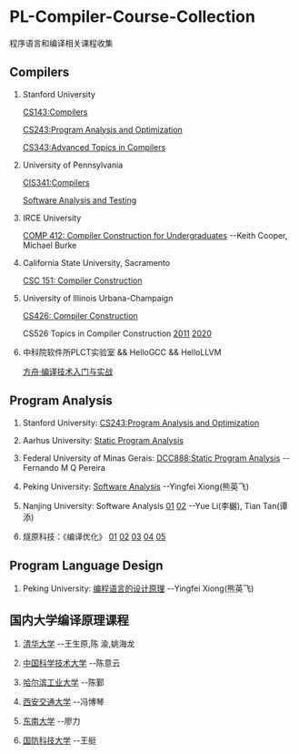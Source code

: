 # PL-Compiler-Course-Collection
程序语言和编译相关课程收集


## Compilers

1. Stanford University

    [CS143:Compilers](https://web.stanford.edu/class/archive/cs/cs143/cs143.1128/)

    [CS243:Program Analysis and Optimization](https://suif.stanford.edu/~courses/cs243/)

    [CS343:Advanced Topics in Compilers](http://web.stanford.edu/class/cs343/)

2. University of Pennsylvania

    [CIS341:Compilers](https://www.cis.upenn.edu/~cis341/current/)

    [Software Analysis and Testing ](http://rightingcode.org/)

3. IRCE University

    [COMP 412: Compiler Construction for Undergraduates](https://www.clear.rice.edu/comp412/) --Keith Cooper, Michael Burke

4. California State University, Sacramento

    [CSC 151: Compiler Construction](https://www.bilibili.com/video/av81692863)

5. University of Illinois Urbana-Champaign

    [CS426: Compiler Construction](https://courses.engr.illinois.edu/cs426/fa2019/)

    CS526 Topics in Compiler Construction [2011](http://polaris.cs.uiuc.edu/~padua/cs526/) [2020](https://courses.engr.illinois.edu/cs526/sp2020/)

6. 中科院软件所PLCT实验室 && HelloGCC && HelloLLVM

    [方舟·编译技术入门与实战](https://www.bilibili.com/video/av78503049)

## Program Analysis

1. Stanford University:  [CS243:Program Analysis and Optimization](https://suif.stanford.edu/~courses/cs243/)

2. Aarhus University:  [Static Program Analysis](https://cs.au.dk/~amoeller/spa/)

3. Federal University of Minas Gerais:  [DCC888:Static Program Analysis](https://homepages.dcc.ufmg.br/~fernando/classes/dcc888/) --Fernando M Q Pereira

4. Peking University:  [Software Analysis](https://xiongyingfei.github.io/SA/2019/main.htm) --Yingfei Xiong(熊英飞)

5. Nanjing University:  Software Analysis [01](https://www.bilibili.com/video/av91858985) [02](https://www.bilibili.com/video/av93643665) --Yue Li(李樾), Tian Tan(谭添)

6. 燧原科技：《编译优化》 [01](https://www.bilibili.com/video/av88720239) [02](https://www.bilibili.com/video/av88807060) [03](https://www.bilibili.com/video/av89910858) [04](https://www.bilibili.com/video/av91744591) [05](https://www.bilibili.com/video/av93563697)

## Program Language Design

1. Peking University:  [编程语言的设计原理](https://xiongyingfei.github.io/DPPL/2019/main.htm) --Yingfei Xiong(熊英飞)


## 国内大学编译原理课程

1. [清华大学](https://github.com/chyyuu/compiler_course_info) --王生原,陈 渝,姚海龙

2. [中国科学技术大学](https://www.bilibili.com/video/av33153096) --陈意云

3. [哈尔滨工业大学](https://www.bilibili.com/video/av89903205) --陈鄞

4. [西安交通大学](https://www.bilibili.com/video/av33392713) --冯博琴

5. [东南大学](https://www.bilibili.com/video/av17869142) --廖力

6. [国防科技大学](https://www.bilibili.com/video/av59119931) --王挺


